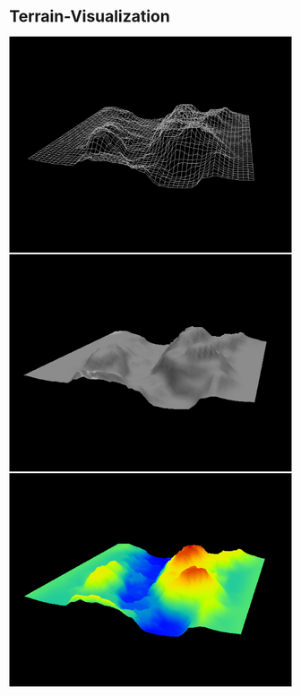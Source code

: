 # Terrain-Visualization

![grid.png](images/grid.png) 
![hillshade.png](images/hillshade.png) 
![height_map.png](images/height_map.png) 
